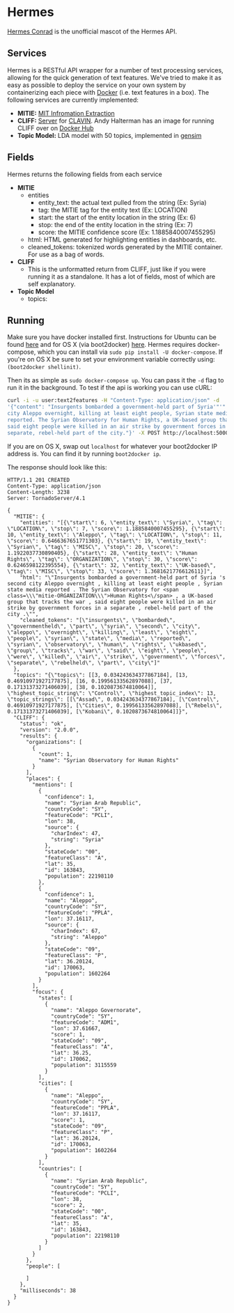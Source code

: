 # Hermes 

[Hermes Conrad](http://futurama.wikia.com/wiki/Hermes_Conrad) is the unofficial
mascot of the Hermes API.

## Services

Hermes is a RESTful API wrapper for a number of text processing
services, allowing for the quick generation of text features. We've tried to
make it as easy as possible to deploy the service on your own system by
containerizing each piece with [Docker](https://www.docker.com/whatisdocker/) (i.e. text
features in a box). The following services are currently implemented:

- **MITIE:** [MIT Infromation Extraction](https://github.com/mit-nlp/MITIE)
- **CLIFF:** [Server](https://github.com/c4fcm/CLIFF) for
    [CLAVIN](https://github.com/Berico-Technologies/CLAVIN/tree/stable/1.1.x).
    Andy Halterman has an image for running CLIFF over on [Docker
    Hub](https://registry.hub.docker.com/u/ahalterman/cliff/)
- **Topic Model:** LDA model with 50 topics, implemented in
    [gensim](https://radimrehurek.com/gensim/)

## Fields

Hermes returns the following fields from each service

- **MITIE**
    - entities
        - entity_text: the actual text pulled from the string (Ex: Syria)
        - tag: the MITIE tag for the entity text (Ex: LOCATION)
        - start: the start of the entity location in the string (Ex: 6)
        - stop: the end of the entity location in the string (Ex: 7)
        - score: the MITIE confidence score (Ex: 1.1885840007455295)
    - html: HTML generated for highlighting entities in dashboards, etc.
    - cleaned_tokens: tokenized words generated by the MITIE container.
        For use as a bag of words.
- **CLIFF**
    - This is the unformatted return from CLIFF, just like if you were running
        it as a standalone. It has a lot of fields, most of which are self
        explanatory.
- **Topic Model**
    - topics:

## Running

Make sure you have docker installed first. Instructions for Ubuntu can be found
[here](http://docs.docker.com/installation/ubuntulinux/) and for OS X (via
boot2docker) [here](https://docs.docker.com/installation/mac/). Hermes requires
docker-compose, which you can install via `sudo pip install -U docker-compose`.
If you're on OS X be sure to set your environment variable correctly using:
`(boot2docker shellinit)`.

Then its as simple as `sudo docker-compose up`. You can pass it the `-d` flag
to run it in the background. To test if the api is working you can use cURL:

```bash
curl -i -u user:text2features -H "Content-Type: application/json" -d
'{"content": "Insurgents bombarded a government-held part of Syria'"'"'s second
city Aleppo overnight, killing at least eight people, Syrian state media
reported. The Syrian Observatory for Human Rights, a UK-based group that tracks the war,
said eight people were killed in an air strike by government forces in a
separate, rebel-held part of the city."}' -X POST http://localhost:5000/
```

If you are on OS X, swap out `localhost` for whatever your boot2docker IP
address is. You can find it by running `boot2docker ip`.

The response should look like this:

```http
HTTP/1.1 201 CREATED
Content-Type: application/json
Content-Length: 3238
Server: TornadoServer/4.1

{
  "MITIE": {
    "entities": "[{\"start\": 6, \"entity_text\": \"Syria\", \"tag\": \"LOCATION\", \"stop\": 7, \"score\": 1.1885840007455295}, {\"start\": 10, \"entity_text\": \"Aleppo\", \"tag\": \"LOCATION\", \"stop\": 11, \"score\": 0.6466367651771303}, {\"start\": 19, \"entity_text\": \"Syrian\", \"tag\": \"MISC\", \"stop\": 20, \"score\": 1.1922037730890405}, {\"start\": 28, \"entity_text\": \"Human Rights\", \"tag\": \"ORGANIZATION\", \"stop\": 30, \"score\": 0.6246598122395554}, {\"start\": 32, \"entity_text\": \"UK-based\", \"tag\": \"MISC\", \"stop\": 33, \"score\": 1.3681621776612611}]",
    "html": "\"Insurgents bombarded a government-held part of Syria 's second city Aleppo overnight , killing at least eight people , Syrian state media reported . The Syrian Observatory for <span class=\\\"mitie-ORGANIZATION\\\">Human Rights<\/span> , a UK-based group that tracks the war , said eight people were killed in an air strike by government forces in a separate , rebel-held part of the city .\"",
    "cleaned_tokens": "[\"insurgents\", \"bombarded\", \"governmentheld\", \"part\", \"syria\", \"second\", \"city\", \"aleppo\", \"overnight\", \"killing\", \"least\", \"eight\", \"people\", \"syrian\", \"state\", \"media\", \"reported\", \"syrian\", \"observatory\", \"human\", \"rights\", \"ukbased\", \"group\", \"tracks\", \"war\", \"said\", \"eight\", \"people\", \"were\", \"killed\", \"air\", \"strike\", \"government\", \"forces\", \"separate\", \"rebelheld\", \"part\", \"city\"]"
  },
  "topics": "{\"topics\": [[3, 0.034243634377867184], [13, 0.46910971927177875], [16, 0.19956133562897088], [37, 0.17131373271406039], [38, 0.1020873674810064]], \"highest_topic_string\": \"Control\", \"highest_topic_index\": 13, \"topic_strings\": [[\"Assad\", 0.034243634377867184], [\"Control\", 0.46910971927177875], [\"Cities\", 0.19956133562897088], [\"Rebels\", 0.17131373271406039], [\"Kobani\", 0.1020873674810064]]}",
  "CLIFF": {
    "status": "ok",
    "version": "2.0.0",
    "results": {
      "organizations": [
        {
          "count": 1,
          "name": "Syrian Observatory for Human Rights"
        }
      ],
      "places": {
        "mentions": [
          {
            "confidence": 1,
            "name": "Syrian Arab Republic",
            "countryCode": "SY",
            "featureCode": "PCLI",
            "lon": 38,
            "source": {
              "charIndex": 47,
              "string": "Syria"
            },
            "stateCode": "00",
            "featureClass": "A",
            "lat": 35,
            "id": 163843,
            "population": 22198110
          },
          {
            "confidence": 1,
            "name": "Aleppo",
            "countryCode": "SY",
            "featureCode": "PPLA",
            "lon": 37.16117,
            "source": {
              "charIndex": 67,
              "string": "Aleppo"
            },
            "stateCode": "09",
            "featureClass": "P",
            "lat": 36.20124,
            "id": 170063,
            "population": 1602264
          }
        ],
        "focus": {
          "states": [
            {
              "name": "Aleppo Governorate",
              "countryCode": "SY",
              "featureCode": "ADM1",
              "lon": 37.61667,
              "score": 1,
              "stateCode": "09",
              "featureClass": "A",
              "lat": 36.25,
              "id": 170062,
              "population": 3115559
            }
          ],
          "cities": [
            {
              "name": "Aleppo",
              "countryCode": "SY",
              "featureCode": "PPLA",
              "lon": 37.16117,
              "score": 1,
              "stateCode": "09",
              "featureClass": "P",
              "lat": 36.20124,
              "id": 170063,
              "population": 1602264
            }
          ],
          "countries": [
            {
              "name": "Syrian Arab Republic",
              "countryCode": "SY",
              "featureCode": "PCLI",
              "lon": 38,
              "score": 2,
              "stateCode": "00",
              "featureClass": "A",
              "lat": 35,
              "id": 163843,
              "population": 22198110
            }
          ]
        }
      },
      "people": [
        
      ]
    },
    "milliseconds": 38
  }
}
```
